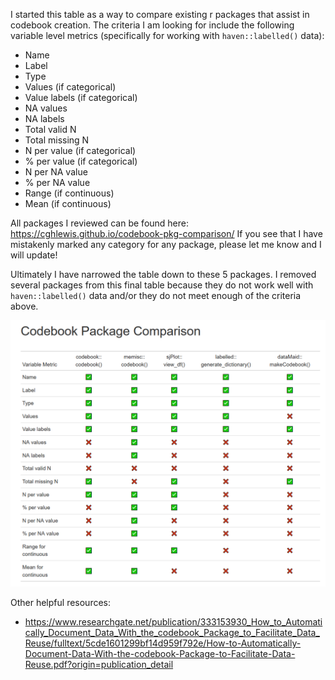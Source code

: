 I started this table as a way to compare existing r packages that assist in codebook creation. The criteria I am looking for include the following variable level metrics (specifically for working with `haven::labelled()` data):

- Name
- Label
- Type
- Values (if categorical)
- Value labels (if categorical)
- NA values
- NA labels
- Total valid N
- Total missing N
- N per value (if categorical)
- % per value (if categorical)
- N per NA value
- % per NA value
- Range (if continuous)
- Mean (if continuous)

All packages I reviewed can be found here: https://cghlewis.github.io/codebook-pkg-comparison/
If you see that I have mistakenly marked any category for any package, please let me know and I will update!

Ultimately I have narrowed the table down to these 5 packages. I removed several packages from this final table because they do not work well with `haven::labelled()` data and/or they do not meet enough of the criteria above.

![](https://github.com/Cghlewis/codebook-pkg-comparison/blob/main/img.PNG)

Other helpful resources: 

- https://www.researchgate.net/publication/333153930_How_to_Automatically_Document_Data_With_the_codebook_Package_to_Facilitate_Data_Reuse/fulltext/5cde1601299bf14d959f792e/How-to-Automatically-Document-Data-With-the-codebook-Package-to-Facilitate-Data-Reuse.pdf?origin=publication_detail
